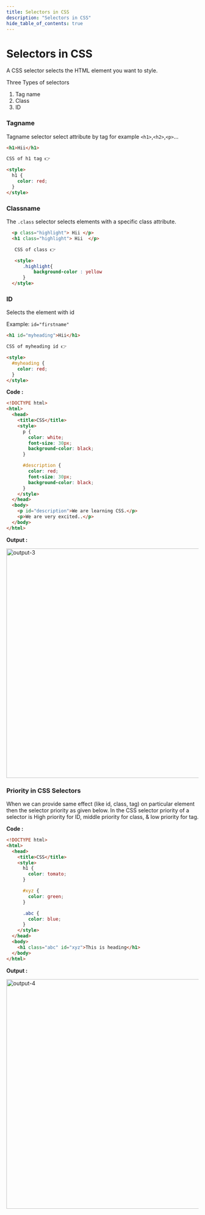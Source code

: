 ```yaml
---
title: Selectors in CSS
description: "Selectors in CSS"
hide_table_of_contents: true
---
```


# Selectors in CSS

A CSS selector selects the HTML element you want to style.

Three Types of selectors

1. Tag name
2. Class
3. ID

### Tagname

Tagname selector select attribute by tag for example `<h1>`,`<h2>`,`<p>`...

```html
<h1>Hii</h1>

CSS of h1 tag 👉

<style>
  h1 {
    color: red;
  }
</style>
```

### Classname

The `.class` selector selects elements with a specific class attribute.

```html
  <p class="highlight"> Hii </p>
  <h1 class="highlight"> Hii  </p>

   CSS of class 👉

   <style>
      .highlight{
          background-color : yellow
      }
  </style>
```

### ID

Selects the element with id <br/>

Example: `id="firstname"`

```html
<h1 id="myheading">Hii</h1>

CSS of myheading id 👉

<style>
  #myheading {
    color: red;
  }
</style>
```

**Code :**

```html
<!DOCTYPE html>
<html>
  <head>
    <title>CSS</title>
    <style>
      p {
        color: white;
        font-size: 30px;
        background-color: black;
      }

      #description {
        color: red;
        font-size: 30px;
        background-color: black;
      }
    </style>
  </head>
  <body>
    <p id="description">We are learning CSS.</p>
    <p>We are very excited..</p>
  </body>
</html>
```

**Output :**

<img src="/icp/13/output-3.png" alt="output-3" width="600px"/>

### Priority in CSS Selectors

When we can provide same effect (like id, class, tag) on particular element then the selector priority as given below.
In the CSS selector priority of a selector is High priority for ID, middle priority for class, & low priority for tag.

**Code :**

```html
<!DOCTYPE html>
<html>
  <head>
    <title>CSS</title>
    <style>
      h1 {
        color: tomato;
      }

      #xyz {
        color: green;
      }

      .abc {
        color: blue;
      }
    </style>
  </head>
  <body>
    <h1 class="abc" id="xyz">This is heading</h1>
  </body>
</html>
```

**Output :**

<img src="/icp/13/output-4.png" alt="output-4" width="600px"/>
